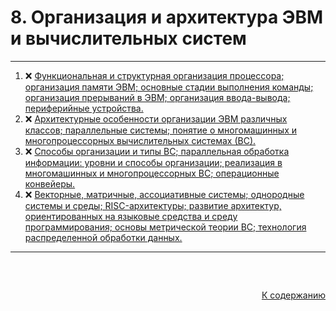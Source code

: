 #

<div id="md-top">
  <h1>8. Организация и архитектура ЭВМ и вычислительных систем</h1>
</div>

<hr/>
<ol>
  <li>❌ <a href="#1"> Функциональная и структурная организация процессора; организация памяти ЭВМ; основные стадии выполнения команды; организация прерываний в ЭВМ; организация ввода-вывода; периферийные устройства. </a></li>
  <li>❌ <a href="#2"> Архитектурные особенности организации ЭВМ различных классов; параллельные системы; понятие о многомашинных и многопроцессорных вычислительных системах (ВС). </a></li>
  <li>❌ <a href="#3"> Способы организации и типы ВС; параллельная обработка информации: уровни и способы организации; реализация в многомашинных и многопроцессорных ВС; операционные конвейеры. </a></li>
  <li>❌ <a href="#4"> Векторные, матричные, ассоциативные системы; однородные системы и среды; RISC-архитектуры; развитие архитектур, ориентированных на языковые средства и среду программирования; основы метрической теории ВС; технология распределенной обработки данных. </a></li>
</ol>
<hr/>
<br />

##

<p align="right"><a href="#md-top">К содержанию</a></p>
